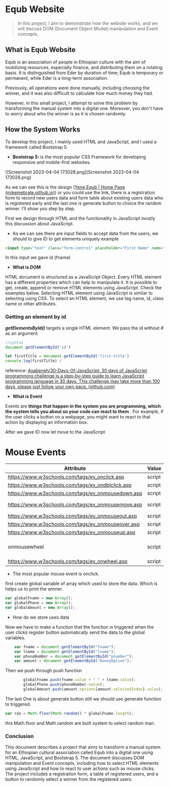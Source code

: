 # Equb Website

> In this project, I aim to demonstrate how the website works, and we will discuss DOM (Document Object Model) manipulation and Event concepts.
> 

## What is Equb Website

Equb is an association of people in Ethiopian culture with the aim of mobilizing resources, especially finance, and distributing them on a rotating basis. It is distinguished from Eder by duration of time; Equb is temporary or permanent, while Eder is a long-term association.

Previously, all operations were done manually, including choosing the winner, and it was also difficult to calculate how much money they had.

However, in this small project, I attempt to solve this problem by transforming the manual system into a digital one. Moreover, you don't have to worry about who the winner is as it is chosen randomly.

## How the System Works

To develop this project, I mainly used HTML and JavaScript, and I used a framework called Bootstrap 5.

- **Bootstrap 5:** is the most popular CSS Framework for developing responsive and mobile-first websites.

![Screenshot 2023-04-04 173028.png](Screenshot 2023-04-04 173028.png)

As we can see this is the design ([Yene Equb | Home Page (mikemebrate.github.io)](https://mikemebrate.github.io/EqubWebSite/index.html)) or you could use the link, there is a registration form to record new users data and form table about existing users data who is registered early and the last one is generate button to choice the random winner. I’ll show you step by step.

First we design through HTML and the functionality in JavaScript mostly this discussion about JavaScript.

- As we can see there are input fields to accept data from the users, we should to give ID to get elements uniquely example

```html
<input type="text" class="form-control" placeholder="First Name" name="" id="fname" />
```

In this input we gave id (fname)

- **What is DOM**

HTML document is structured as a JavaScript Object. Every HTML element has a different properties which can help to manipulate it. It is possible to get, create, append or remove HTML elements using JavaScript. Check the examples below. Selecting HTML element using JavaScript is similar to selecting using CSS. To select an HTML element, we use tag name, id, class name or other attributes.

### Getting an element by id

***getElementsById()*** targets a single HTML element. We pass the id without # as an argument.

```jsx
//syntax
document.getElementById('id')

let firstTitle = document.getElementById('first-title')
console.log(firstTitle) /
```

reference: [Asabeneh/30-Days-Of-JavaScript: 30 days of JavaScript programming challenge is a step-by-step guide to learn JavaScript programming language in 30 days. This challenge may take more than 100 days, please just follow your own pace. (github.com)](https://github.com/Asabeneh/30-Days-Of-JavaScript)

- **What is Event**

Events are **things that happen in the system you are programming, which the system tells you about so your code can react to them**
. For example, if the user clicks a button on a webpage, you might want to react to that action by displaying an information box.

After we gave ID now let move to the JavaScript 

# Mouse Events

| Attribute | Value | Description |
| --- | --- | --- |
| https://www.w3schools.com/tags/ev_onclick.asp | script | Fires on a mouse click on the element |
| https://www.w3schools.com/tags/ev_ondblclick.asp | script | Fires on a mouse double-click on the element |
| https://www.w3schools.com/tags/ev_onmousedown.asp | script | Fires when a mouse button is pressed down on an element |
| https://www.w3schools.com/tags/ev_onmousemove.asp | script | Fires when the mouse pointer is moving while it is over an element |
| https://www.w3schools.com/tags/ev_onmouseout.asp | script | Fires when the mouse pointer moves out of an element |
| https://www.w3schools.com/tags/ev_onmouseover.asp | script | Fires when the mouse pointer moves over an element |
| https://www.w3schools.com/tags/ev_onmouseup.asp | script | Fires when a mouse button is released over an element |
| onmousewheel | script | Deprecated. Use the https://www.w3schools.com/tags/ev_onwheel.asp attribute instead |
| https://www.w3schools.com/tags/ev_onwheel.asp | script | Fires when the mouse wheel rolls up or down over an element |
- The most popular mouse event is onclick.

first create global variable of array which used to store the data. Which is helps us to print the winner. 

```jsx
var globalFname = new Array();
var globalPhone = new Array();
var globalAmount = new Array();
```

- How do we store uses data

Now we have to make a function that the function is triggered when the user clicks register button automatically send the data to the global variables.

```jsx
    var fname = document.getElementById("fname");
    var lname = document.getElementById("lname");
    var phonoNumber = document.getElementById("pnumber");
    var amount = document.getElementById("moneyOption");
```

Then we push through push function

```jsx
        globalFname.push(fname.value + " " + lname.value);
        globalPhone.push(phonoNumber.value);
        globalAmount.push(amount.options[amount.selectedIndex].value);
```

The last One is about generate button still we should use generate function to triggered.

```jsx
var ran = Math.floor(Math.random() * globalFname.length);
```

this Math.floor and Math.random are built system to select random man.

### Conclusion

This document describes a project that aims to transform a manual system for an Ethiopian cultural association called Equb into a digital one using HTML, JavaScript, and Bootstrap 5. The document discusses DOM manipulation and Event concepts, including how to select HTML elements using JavaScript and how to react to user actions such as mouse clicks. The project includes a registration form, a table of registered users, and a button to randomly select a winner from the registered users.
